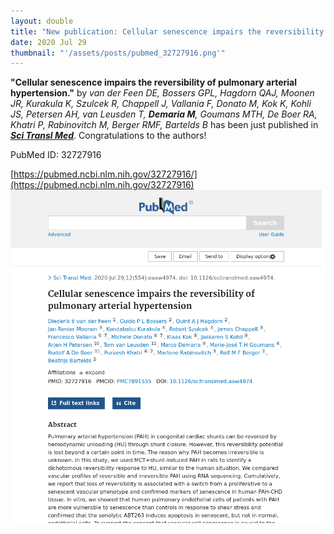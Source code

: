 ```yaml
---
layout: double
title: "New publication: Cellular senescence impairs the reversibility of pulmonary arterial hypertension"
date: 2020 Jul 29
thumbnail: "'/assets/posts/pubmed_32727916.png'"
---
```

<strong>"Cellular senescence impairs the reversibility of pulmonary arterial hypertension."</strong> by <em>van der Feen DE, Bossers GPL, Hagdorn QAJ, Moonen JR, Kurakula K, Szulcek R, Chappell J, Vallania F, Donato M, Kok K, Kohli JS, Petersen AH, van Leusden T, <strong>Demaria M</strong>, Goumans MTH, De Boer RA, Khatri P, Rabinovitch M, Berger RMF, Bartelds B</em>  has been just published in <em><strong><ins>Sci Transl Med</ins></strong></em>.
Congratulations to the authors!
    
PubMed ID: 32727916
    
[https://pubmed.ncbi.nlm.nih.gov/32727916/](https://pubmed.ncbi.nlm.nih.gov/32727916)
![](/assets/posts/pubmed_32727916.png)
